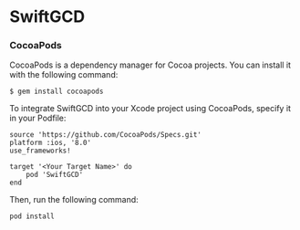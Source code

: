 # SwiftGCD
<h3>CocoaPods</h3>

CocoaPods is a dependency manager for Cocoa projects. You can install it with the following command:

```
$ gem install cocoapods
```
To integrate SwiftGCD into your Xcode project using CocoaPods, specify it in your Podfile:
```
source 'https://github.com/CocoaPods/Specs.git'
platform :ios, '8.0'
use_frameworks!

target '<Your Target Name>' do
    pod 'SwiftGCD'
end
```
Then, run the following command:
```
pod install
```


